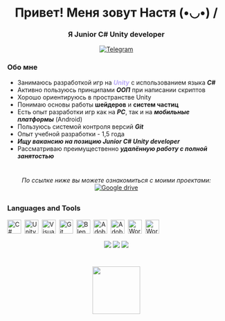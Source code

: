 <div id="header" align="center">
    <h1>Привет! Меня зовут Настя  (•◡•) /</h1>
    <h3>Я Junior C# Unity developer</h3>
</div>  

<div id="socials" align="center">
<a href ="https://t.me/EINEILEIDGE">
    <img src ="https://img.shields.io/badge/Telegram-2CA5E0?style=for-the-badge&logo=telegram&logoColor=white"
    alt="Telegram"/>
</a></div>

### Обо мне
- Занимаюсь разработкой игр на <font color=b8a8f7>**_Unity_**</font> с использованием языка **_С#_**
- Активно пользуюсь принципами **_ООП_** при написании скриптов
- Хорошо ориентируюсь в пространстве Unity
- Понимаю основы работы **шейдеров** и **систем частиц**
- Есть опыт разработки игр как на **_PC_**, так и на **_мобильные платформы_** (Android)
- Пользуюсь системой контроля версий **_Git_**
- Опыт учебной разработки - 1,5 года
- **_Ищу вакансию на позицию Junior C# Unity developer_**
- Рассматриваю преимущественно **_удалённую работу с полной занятостью_**

<div id="body" align="center"><i>
    <h1></h1>
    По ссылке ниже вы можете ознакомиться с моими проектами:</i>  
</div>
<div id="body" align="center">
    <a href ="https://drive.google.com/drive/folders/1NROk3kPHVRZaOKgD-77gB5_a05p8mj4f?usp=drive_link">
   <img src="https://img.shields.io/badge/Google_Cloud-4285F4?style=for-the-badge&logo=google-cloud&logoColor=white](https://img.shields.io/badge/iCloud-3693F3?style=for-the-badge&logo=iCloud&logoColor=white"
     alt="Google drive"/>
    <h2></h2>
</a></div>

### Languages and Tools
<img height="32" width="32" src ="https://cdn.simpleicons.org/csharp/#512BD4/[DARK_MODE_COLOR]"
    title="C#"/>&nbsp;
<img height="32" width="32" src ="https://cdn.simpleicons.org/unity/#B5B5B6/[DARK_MODE_COLOR]"
    title="Unity"/>&nbsp;
<img height="32" width="32" src ="https://cdn.simpleicons.org/visualstudio/#5C2D91/[DARK_MODE_COLOR]"
    title="Visual Studio"/>&nbsp;
<img height="32" width="32" src ="https://cdn.simpleicons.org/git/#F05032/[DARK_MODE_COLOR]"
    title="Git"/>&nbsp;
<img height="32" width="32" src ="https://cdn.simpleicons.org/blender/#E87D0D/[DARK_MODE_COLOR]"
    title="Blender"/>&nbsp;
<img height="32" width="32" src ="https://cdn.simpleicons.org/adobeillustrator/#FF9A00/[DARK_MODE_COLOR]"
    title="Adobe Illustrator"/>&nbsp;
<img height="32" width="32" src ="https://cdn.simpleicons.org/adobephotoshop/#31A8FF/[DARK_MODE_COLOR]"
    title="Adobe Photoshop"/>&nbsp;
<img height="32" width="32" src ="https://cdn.simpleicons.org/windows11/#0078D4/[DARK_MODE_COLOR]"
    title="Working with Windows OS"/>&nbsp;
<img height="32" width="32" src ="https://cdn.simpleicons.org/macos/#FFFFFF"
    title="Working with Mac OS"/>&nbsp;

<div id="stat" align="center"> 
    <img src="http://github-profile-summary-cards.vercel.app/api/cards/repos-per-language?username=Nenastasiia&theme=github_dark"/>
    <img src="http://github-profile-summary-cards.vercel.app/api/cards/stats?username=Nenastasiia&theme=github_dark"/>
    <img src="http://github-profile-summary-cards.vercel.app/api/cards/profile-details?username=Nenastasiia&theme=github_dark"/>
</div>

<div align="center" style="margin: 40px 0">
   <a href="https://github.com/romankh3/github-profile-views-counter">
       <img width="110px" src="https://komarev.com/ghpvc/?username=Nenastasiia&color=AA6BD1">
   </a>
</div>


